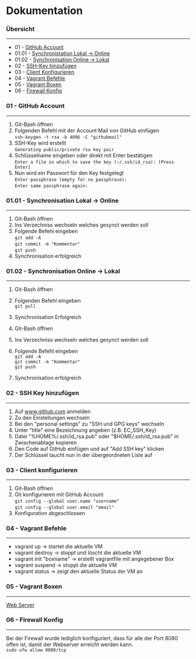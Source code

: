 Dokumentation 
=============

### Übersicht
***

* 01 - [GitHub Account](#01---github-account)
* 01.01 - [Synchronistation Lokal -> Online](#0101---synchronisation-lokal---online)
* 01.02 - [Synchronisation Online -> Lokal](#0102---synchronisation-online---lokal)
* 02 - [SSH-Key hinzufügen](#02---SSH-Key-hinzufügen)
* 03 - [Client Konfigurieren](#03---Client-Konfigurieren)
* 04 - [Vagrant Befehle](#04---Vagrant-Befehle)
* 05 - [Vagrant Boxen](#05---Vagrant-Boxen)
* 06 - [Firewall Konfig](#06---firewall-konfig)


### 01 - GitHub Account 
***


1. Git-Bash öffnen
2. Folgenden Befehl mit der Account Mail von GitHub einfügen
      <br>`ssh-keygen -t rsa -b 4096 -C "githubmail"`
3. SSH-Key wird erstellt
      <br>`Generating public/private rsa key pair`
4. Schlüsselname eingeben oder direkt mit Enter bestätigen
      <br>`Enter a file in which to save the key (~/.ssh/id_rsa): [Press Enter]`
5. Nun wird ein Passwort für den Key festgelegt
      <br>`Enter passphrase (empty for no passphrase):`
      <br>`Enter same passphrase again:`


### 01.01 - Synchronisation Lokal -> Online
***


1. Git-Bash öffnen
2. Ins Verzechniss wechseln welches gesynct werden soll
3. Folgende Befehl eingeben
      <br>`git add -A`
      <br>`git commit -m "Kommentar"`
      <br>`git push`
4. Synchronisation erfolgreich


### 01.02 - Synchronisation Online -> Lokal
***

1. Git-Bash öffnen
2. Folgenden Befehl eingeben
      <br>`git pull`
3. Synchronisation Erfolgreich


1. Git-Bash öffnen
2. Ins Verzechniss wechseln welches gesynct werden soll
3. Folgende Befehl eingeben
      <br>`git add -A`
      <br>`git commit -m "Kommentar"`
      <br>`git push`
4. Synchronisation erfolgreich

### 02 - SSH Key hinzufügen
***


1. Auf www.github.com anmelden
2. Zu den Einstellungen wechseln
3. Bei den "personal settings" zu "SSH und GPG keys" wechseln
4. Unter "title" eine Bezeichnung angeben (z.B. EC_SSH_Key)
5. Datei "%HOME%/.ssh/id_rsa.pub" oder "$HOME/.ssh/id_rsa.pub" in Zwischenablage kopieren
6. Den Code auf GitHub einfügen und auf "Add SSH key" klicken
7. Der Schlüssel taucht nun in der übergeordneten Liste auf


### 03 - Client konfigurieren
***


1. Git-Bash öffnen
2. Git konfigurieren mit GitHub Account
      <br>`git config --global user.name "username"`
      <br>`git config --global user.email "email"`
3. Konfiguration abgeschlossen


### 04 - Vagrant Befehle
***

* vagrant up -> startet die aktuelle VM
* vagrant destroy -> stoppt und löscht die aktuelle VM
* vagrant init "boxname" -> erstellt vagrantfile mit angegebener Box
* vagrant suspend -> stoppt die aktuelle VM
* vagrant status -> zeigt den aktuelle Status der VM an


### 05 - Vagrant Boxen
***

[Web Server][1]


[1]: https://github.com/canci87/M-300-Services/tree/master/VagrantBox/Web%20Server


### 06 - Firewall Konfig
***

Bei der Firewall wurde lediglich konfiguriert, dass für alle der Port 8080 offen ist, damit der Webserver erreicht werden kann.
<br>`sudo ufw allow 8080/tcp`

